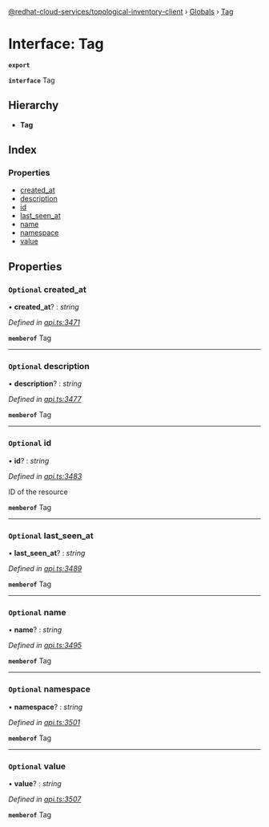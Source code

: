 [@redhat-cloud-services/topological-inventory-client](../README.md) › [Globals](../globals.md) › [Tag](tag.md)

# Interface: Tag

**`export`** 

**`interface`** Tag

## Hierarchy

* **Tag**

## Index

### Properties

* [created_at](tag.md#optional-created_at)
* [description](tag.md#optional-description)
* [id](tag.md#optional-id)
* [last_seen_at](tag.md#optional-last_seen_at)
* [name](tag.md#optional-name)
* [namespace](tag.md#optional-namespace)
* [value](tag.md#optional-value)

## Properties

### `Optional` created_at

• **created_at**? : *string*

*Defined in [api.ts:3471](https://github.com/RedHatInsights/javascript-clients.gi/blob/master/packages/topological-inventory/api.ts#L3471)*

**`memberof`** Tag

___

### `Optional` description

• **description**? : *string*

*Defined in [api.ts:3477](https://github.com/RedHatInsights/javascript-clients.gi/blob/master/packages/topological-inventory/api.ts#L3477)*

**`memberof`** Tag

___

### `Optional` id

• **id**? : *string*

*Defined in [api.ts:3483](https://github.com/RedHatInsights/javascript-clients.gi/blob/master/packages/topological-inventory/api.ts#L3483)*

ID of the resource

**`memberof`** Tag

___

### `Optional` last_seen_at

• **last_seen_at**? : *string*

*Defined in [api.ts:3489](https://github.com/RedHatInsights/javascript-clients.gi/blob/master/packages/topological-inventory/api.ts#L3489)*

**`memberof`** Tag

___

### `Optional` name

• **name**? : *string*

*Defined in [api.ts:3495](https://github.com/RedHatInsights/javascript-clients.gi/blob/master/packages/topological-inventory/api.ts#L3495)*

**`memberof`** Tag

___

### `Optional` namespace

• **namespace**? : *string*

*Defined in [api.ts:3501](https://github.com/RedHatInsights/javascript-clients.gi/blob/master/packages/topological-inventory/api.ts#L3501)*

**`memberof`** Tag

___

### `Optional` value

• **value**? : *string*

*Defined in [api.ts:3507](https://github.com/RedHatInsights/javascript-clients.gi/blob/master/packages/topological-inventory/api.ts#L3507)*

**`memberof`** Tag
